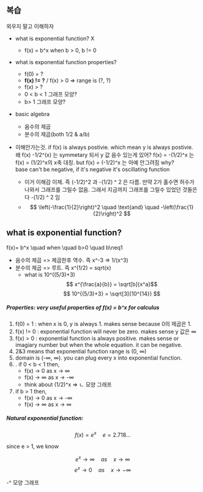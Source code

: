 
## 복습
외우지 말고 이해하자
- what is exponential function? X
	- f(x) = b^x when b > 0, b != 0
- what is exponential function properties?
	- f(0) = ?
	- **f(x) != ?** / f(x) > 0 => range is (?, ?)
	- f(x) > ?
	- 0 < b < 1 그래프 모양?
	-  b> 1 그래프 모양?
- basic algebra
	- 음수의 제곱
	- 분수의 제곱(both 1/2 & a/b)

- 이해안가는것. if f(x) is always postivie. which mean y is always postivie. 왜 f(x) -1/2^(x) 는 symmetary 되서 y 값 음수 있는게 있어? f(x) = -(1/2)^x 는 f(x) = (1/2)^x의 x축 대칭. 
	but f(x) = (-1/2)^x 는 아예 안그려짐 why?  
	base can't be negative, if it's negative it's oscillating function
	* 이거 이해감 이제. 즉 (-1/2)^2 과 -(1/2) ^ 2 은 다름. 만약 2가 홀수면 허수가 나와서 그래프를 그릴수 없음. 그래서 지금까지 그래프를 그릴수 있었던 것들은 다 -(1/2) ^ 2 임
	* $$
\left(-\frac{1}{2}\right)^2 \quad \text{and} \quad -\left(\frac{1}{2}\right)^2
	$$
## what is exponential function?

 f(x)= b^x \quad when \quad b>0 \quad b\neq1
-  음수의 제곱 => 제곱한후 역수. 즉 x^-3 => 1/(x^3)
- 분수의 제곱 => 루트. 즉 x^(1/2) = sqrt(x)
	- what is 10^((5/3)+3)
$$ x^{\frac{a}{b}} = \sqrt[b]{x^a}$$
$$
10^{(5/3)+3} = \sqrt[3]{10^{14}}
$$

##### Properties: very useful properties of f(x) = b^x for calculus
1. f(0) = 1  : when x is 0, y is always 1. makes sense because 0의 제곱은 1.
2. f(x) != 0 : exponential function will never be zero. makes sense y 값은 ∞
3. f(x) > 0  : exponential function is always positive. makes sense or imagiary number
		but when the whole equation. it can be negative.
4. 2&3 means that exponential function range is (0, ∞)
5. domain is (-∞, ∞). you can plug every x into exponential function.
6. . if 0 < b < 1 then,
	- f(x) → 0 as x → ∞
	- f(x) → ∞ as x → -∞
	- think about (1/2)^x => ㄴ 모양 그래프
7. if b > 1 then,
	- f(x) → 0 as x → -∞
	-  f(x) → ∞ as x → ∞


##### Natural exponential function:
$$ f(x)=e^x \quad e = 2.718...$$

since e > 1, we know

$$ e^x \rightarrow \infty \quad as  \quad x \rightarrow \infty $$
$$ e^x \rightarrow 0 \quad as  \quad x \rightarrow -\infty $$

-^ 모양 그래프



